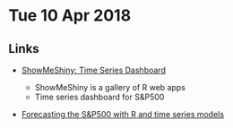 # Tue 10 Apr 2018

## Links

- [ShowMeShiny: Time Series Dashboard](https://www.showmeshiny.com/time-series-dashboard/)
    - ShowMeShiny is a gallery of R web apps
    - Time series dashboard for S&P500

- [Forecasting the S&P500 with R and time series models](https://www.inertia7.com/projects/8)
